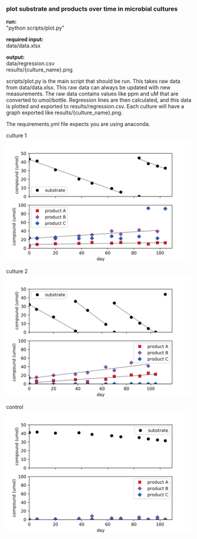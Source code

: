 ### plot substrate and products over time in microbial cultures

**run:**  
"python scripts/plot.py"

**required input:**  
data/data.xlsx

**output:**    
data/regression.csv  
results/{culture_name}.png
 
scripts/plot.py is the main script that should be run. This takes raw data from
data/data.xlsx. This raw data can always be updated with new measurements.
The raw data contains values like ppm and uM that are converted to umol/bottle.
Regression lines are then calculated, and this data is plotted and exported to
results/regression.csv. Each culture will have a graph exported like
results/{culture_name}.png.

The requirements.yml file expects you are using anaconda.

culture 1  
<img src="/results/culture_1.png" alt="culture 1 plot" width="500"/>

culture 2  
<img src="/results/culture_2.png" alt="culture 2 plot" width="500"/>   
      
control  
<img src="/results/control.png" alt="control plot" width="500"/>
